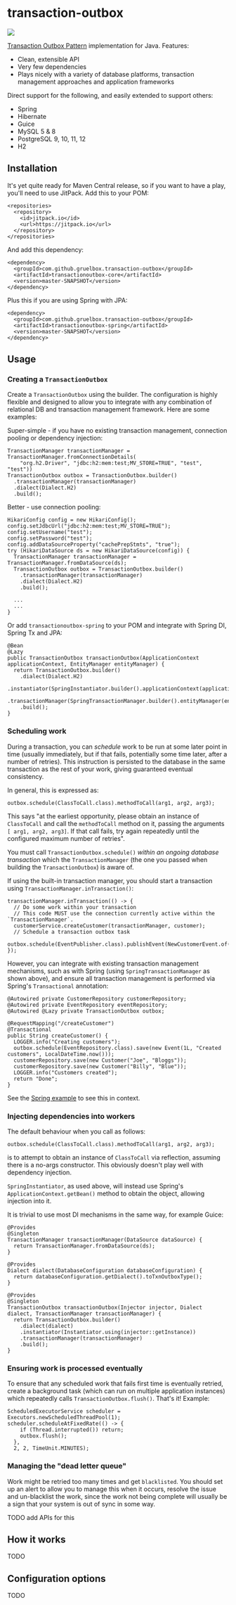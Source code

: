 # transaction-outbox
![](https://github.com/gruelbox/transaction-outbox/workflows/Java%20CI%20with%20Maven/badge.svg)

[Transaction Outbox Pattern](https://microservices.io/patterns/data/transactional-outbox.html) implementation for Java. Features:

 - Clean, extensible API
 - Very few dependencies
 - Plays nicely with a variety of database platforms, transaction management approaches and application frameworks
 
 Direct support for the following, and easily extended to support others:
 
 - Spring
 - Hibernate
 - Guice
 - MySQL 5 & 8
 - PostgreSQL 9, 10, 11, 12
 - H2

## Installation

It's yet quite ready for Maven Central release, so if you want to have a play, you'll need to use JitPack. Add this to your POM:
```
<repositories>
  <repository>
    <id>jitpack.io</id>
    <url>https://jitpack.io</url>
  </repository>
</repositories>
```
And add this dependency:
```
<dependency>
  <groupId>com.github.gruelbox.transaction-outbox</groupId>
  <artifactId>transactionoutbox-core</artifactId>
  <version>master-SNAPSHOT</version>
</dependency>
```
Plus this if you are using Spring with JPA:
```
<dependency>
  <groupId>com.github.gruelbox.transaction-outbox</groupId>
  <artifactId>transactionoutbox-spring</artifactId>
  <version>master-SNAPSHOT</version>
</dependency>
```

## Usage
### Creating a `TransactionOutbox`

Create a `TransactionOutbox` using the builder. The configuration is highly flexible and designed to allow you to integrate with any combination of relational DB and transaction management framework. Here are some examples:

Super-simple - if you have no existing transaction management, connection pooling or dependency injection:
```
TransactionManager transactionManager = TransactionManager.fromConnectionDetails(
    "org.h2.Driver", "jdbc:h2:mem:test;MV_STORE=TRUE", "test", "test"))
TransactionOutbox outbox = TransactionOutbox.builder()
  .transactionManager(transactionManager)
  .dialect(Dialect.H2)
  .build();
```
Better - use connection pooling:
```
HikariConfig config = new HikariConfig();
config.setJdbcUrl("jdbc:h2:mem:test;MV_STORE=TRUE");
config.setUsername("test");
config.setPassword("test");
config.addDataSourceProperty("cachePrepStmts", "true");
try (HikariDataSource ds = new HikariDataSource(config)) {
  TransactionManager transactionManager = TransactionManager.fromDataSource(ds);
  TransactionOutbox outbox = TransactionOutbox.builder()
    .transactionManager(transactionManager)
    .dialect(Dialect.H2)
    .build();
  
  ...
  ...
}
```
Or add `transactionoutbox-spring` to your POM and integrate with Spring DI, Spring Tx and JPA:
```
@Bean
@Lazy
public TransactionOutbox transactionOutbox(ApplicationContext applicationContext, EntityManager entityManager) {
  return TransactionOutbox.builder()
    .dialect(Dialect.H2)
    .instantiator(SpringInstantiator.builder().applicationContext(applicationContext).build())
    .transactionManager(SpringTransactionManager.builder().entityManager(entityManager).build())
    .build();
}
```
### Scheduling work
During a transaction, you can _schedule_ work to be run at some later point in time (usually immediately, but if that fails, potentially some time later, after a number of retries). This instruction is persisted to the database in the same transaction as the rest of your work, giving guaranteed eventual consistency.

In general, this is expressed as:
```
outbox.schedule(ClassToCall.class).methodToCall(arg1, arg2, arg3);
```
This says "at the earliest opportunity, please obtain an instance of `ClassToCall` and call the `methodToCall` method on it, passing the arguments `[ arg1, arg2, arg3]`. If that call fails, try again repeatedly until the configured maximum number of retries".

You must call `TransactionOutbox.schedule()` _within an ongoing database transaction_ which the `TransactionManager` (the one you passed when building the `TransactionOutbox`) is aware of.

If using the built-in transaction manager, you should start a transaction using `TransactionManager.inTransaction()`:

```
transactionManager.inTransaction(() -> {
  // Do some work within your transaction
  // This code MUST use the connection currently active within the `TransactionManager`.
  customerService.createCustomer(transactionManager, customer);
  // Schedule a transaction outbox task
  outbox.schedule(EventPublisher.class).publishEvent(NewCustomerEvent.of(customer));
});
```
However, you can integrate with existing transaction management mechanisms, such as with Spring (using `SpringTransactionManager` as shown above), and ensure all transaction management is performed via Spring's `Transactional` annotation:
```
@Autowired private CustomerRepository customerRepository;
@Autowired private EventRepository eventRepository;
@Autowired @Lazy private TransactionOutbox outbox;

@RequestMapping("/createCustomer")
@Transactional
public String createCustomer() {
  LOGGER.info("Creating customers");
  outbox.schedule(EventRepository.class).save(new Event(1L, "Created customers", LocalDateTime.now()));
  customerRepository.save(new Customer("Joe", "Bloggs"));
  customerRepository.save(new Customer("Billy", "Blue"));
  LOGGER.info("Customers created");
  return "Done";
}
```
See the [Spring example](https://github.com/gruelbox/transaction-outbox/tree/master/transactionoutbox-spring/src/main/java/com/gruelbox/transactionoutbox) to see this in context.

### Injecting dependencies into workers
The default behaviour when you call as follows:
```
outbox.schedule(ClassToCall.class).methodToCall(arg1, arg2, arg3);
```
is to attempt to obtain an instance of `ClassToCall` via reflection, assuming there is a no-args constructor. This obviously doesn't play well with dependency injection.

`SpringInstantiator`, as used above, will instead use Spring's `ApplicationContext.getBean()` method to obtain the object, allowing injection into it.

It is trivial to use most DI mechanisms in the same way, for example Guice:
```
@Provides
@Singleton
TransactionManager transactionManager(DataSource dataSource) {
  return TransactionManager.fromDataSource(ds);
}

@Provides
Dialect dialect(DatabaseConfiguration databaseConfiguration) {
  return databaseConfiguration.getDialect().toTxnOutboxType();
}

@Provides
@Singleton
TransactionOutbox transactionOutbox(Injector injector, Dialect dialect, TransactionManager transactionManager) {
  return TransactionOutbox.builder()
    .dialect(dialect)
    .instantiator(Instantiator.using(injector::getInstance))
    .transactionManager(transactionManager)
    .build();
}
```

### Ensuring work is processed eventually

To ensure that any scheduled work that fails first time is eventually retried, create a background task (which can run on multiple application instances) which repeatedly calls `TransactionOutbox.flush()`.  That's it!  Example:
```
ScheduledExecutorService scheduler = Executors.newScheduledThreadPool(1);
scheduler.scheduleAtFixedRate(() -> {
    if (Thread.interrupted()) return;
    outbox.flush();
  },
  2, 2, TimeUnit.MINUTES);
```
### Managing the "dead letter queue"
Work might be retried too many times and get `blacklisted`. You should set up an alert to allow you to manage this when it occurs, resolve the issue and un-blacklist the work, since the work not being complete will usually be a sign that your system is out of sync in some way.

TODO add APIs for this

## How it works

TODO

## Configuration options

TODO
